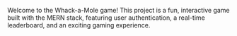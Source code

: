 Welcome to the Whack-a-Mole game! This project is a fun, interactive game built with the MERN stack, featuring user authentication, a real-time leaderboard, and an exciting gaming experience.
